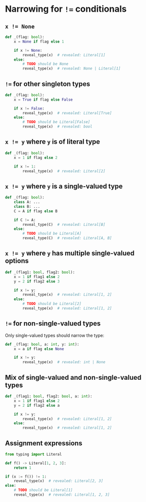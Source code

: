 # Narrowing for `!=` conditionals

## `x != None`

```py
def _(flag: bool):
    x = None if flag else 1

    if x != None:
        reveal_type(x)  # revealed: Literal[1]
    else:
        # TODO should be None
        reveal_type(x)  # revealed: None | Literal[1]
```

## `!=` for other singleton types

```py
def _(flag: bool):
    x = True if flag else False

    if x != False:
        reveal_type(x)  # revealed: Literal[True]
    else:
        # TODO should be Literal[False]
        reveal_type(x)  # revealed: bool
```

## `x != y` where `y` is of literal type

```py
def _(flag: bool):
    x = 1 if flag else 2

    if x != 1:
        reveal_type(x)  # revealed: Literal[2]
```

## `x != y` where `y` is a single-valued type

```py
def _(flag: bool):
    class A: ...
    class B: ...
    C = A if flag else B

    if C != A:
        reveal_type(C)  # revealed: Literal[B]
    else:
        # TODO should be Literal[A]
        reveal_type(C)  # revealed: Literal[A, B]
```

## `x != y` where `y` has multiple single-valued options

```py
def _(flag1: bool, flag2: bool):
    x = 1 if flag1 else 2
    y = 2 if flag2 else 3

    if x != y:
        reveal_type(x)  # revealed: Literal[1, 2]
    else:
        # TODO should be Literal[2]
        reveal_type(x)  # revealed: Literal[1, 2]
```

## `!=` for non-single-valued types

Only single-valued types should narrow the type:

```py
def _(flag: bool, a: int, y: int):
    x = a if flag else None

    if x != y:
        reveal_type(x)  # revealed: int | None
```

## Mix of single-valued and non-single-valued types

```py
def _(flag1: bool, flag2: bool, a: int):
    x = 1 if flag1 else 2
    y = 2 if flag2 else a

    if x != y:
        reveal_type(x)  # revealed: Literal[1, 2]
    else:
        reveal_type(x)  # revealed: Literal[1, 2]
```

## Assignment expressions

```py
from typing import Literal

def f() -> Literal[1, 2, 3]:
    return 1

if (x := f()) != 1:
    reveal_type(x)  # revealed: Literal[2, 3]
else:
    # TODO should be Literal[1]
    reveal_type(x)  # revealed: Literal[1, 2, 3]
```
